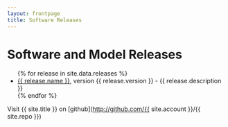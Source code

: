 ```yaml
---
layout: frontpage
title: Software Releases
---
```


# Software and Model Releases

<ul>
{% for release in site.data.releases %}
<li> <a href="{{ site.baseurl }}/{{ site.repo }}/resources/{{ release.file }}">{{ release.name }}</a>, version {{ release.version }} - {{ release.description }}</li>
{% endfor %}
</ul>

Visit {{ site.title }} on [github](http://github.com/{{ site.account }}/{{ site.repo }})
